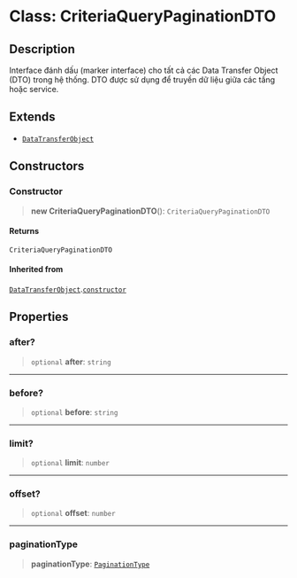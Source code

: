 # Class: CriteriaQueryPaginationDTO

## Description

Interface đánh dấu (marker interface) cho tất cả các Data Transfer Object (DTO)
trong hệ thống. DTO được sử dụng để truyền dữ liệu giữa các tầng hoặc service.

## Extends

- [`DataTransferObject`](/libraries/common-application/Class.DataTransferObject.md)

## Constructors

<a id="constructor"></a>

### Constructor

> **new CriteriaQueryPaginationDTO**(): `CriteriaQueryPaginationDTO`

#### Returns

`CriteriaQueryPaginationDTO`

#### Inherited from

[`DataTransferObject`](/libraries/common-application/Class.DataTransferObject.md).[`constructor`](/libraries/common-application/Class.DataTransferObject.md#constructor)

## Properties

<a id="after"></a>

### after?

> `optional` **after**: `string`

---

<a id="before"></a>

### before?

> `optional` **before**: `string`

---

<a id="limit"></a>

### limit?

> `optional` **limit**: `number`

---

<a id="offset"></a>

### offset?

> `optional` **offset**: `number`

---

<a id="paginationtype"></a>

### paginationType

> **paginationType**: [`PaginationType`](/libraries/common-application/Enumeration.PaginationType.md)
